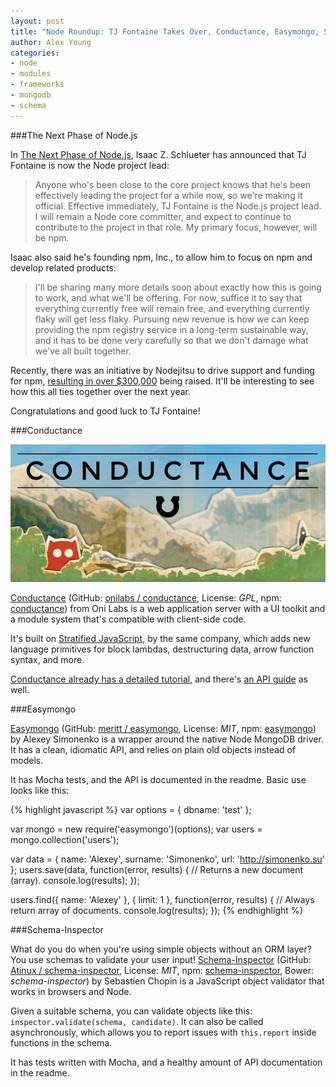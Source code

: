 ```yaml
---
layout: post
title: "Node Roundup: TJ Fontaine Takes Over, Conductance, Easymongo, Schema-Inspector"
author: Alex Young
categories:
- node
- modules
- frameworks
- mongodb
- schema
---
```


###The Next Phase of Node.js

In [The Next Phase of Node.js](http://blog.nodejs.org/2014/01/15/the-next-phase-of-node-js/index.html), Isaac Z. Schlueter has announced that TJ Fontaine is now the Node project lead:

> Anyone who's been close to the core project knows that he's been effectively leading the project for a while now, so we're making it official. Effective immediately, TJ Fontaine is the Node.js project lead. I will remain a Node core committer, and expect to continue to contribute to the project in that role. My primary focus, however, will be npm.

Isaac also said he's founding npm, Inc., to allow him to focus on npm and develop related products:

>  I'll be sharing many more details soon about exactly how this is going to work, and what we'll be offering. For now, suffice it to say that everything currently free will remain free, and everything currently flaky will get less flaky. Pursuing new revenue is how we can keep providing the npm registry service in a long-term sustainable way, and it has to be done very carefully so that we don't damage what we've all built together.

Recently, there was an initiative by Nodejitsu to drive support and funding for npm, [resulting in over $300,000](https://npm.nodejitsu.com/) being raised.  It'll be interesting to see how this all ties together over the next year.

Congratulations and good luck to TJ Fontaine!

###Conductance

![Conductance](/images/posts/conductance.png)

[Conductance](https://conductance.io/) (GitHub: [onilabs / conductance](https://github.com/onilabs/conductance), License: _GPL_, npm: [conductance](https://npmjs.org/package/conductance)) from Oni Labs is a web application server with a UI toolkit and a module system that's compatible with client-side code.

It's built on [Stratified JavaScript](http://onilabs.com/stratifiedjs), by the same company, which adds new language primitives for block lambdas, destructuring data, arrow function syntax, and more.

[Conductance already has a detailed tutorial](https://conductance.io/examples/chat/), and there's [an API guide](https://conductance.io/reference) as well.

###Easymongo

[Easymongo](http://meritt.github.io/easymongo/) (GitHub: [meritt / easymongo](https://github.com/meritt/easymongo), License: _MIT_, npm: [easymongo](https://npmjs.org/package/easymongo)) by Alexey Simonenko is a wrapper around the native Node MongoDB driver.  It has a clean, idiomatic API, and relies on plain old objects instead of models.

It has Mocha tests, and the API is documented in the readme.  Basic use looks like this:

{% highlight javascript %}
var options = {
  dbname: 'test'
};

var mongo = new require('easymongo')(options);
var users = mongo.collection('users');

var data = { name: 'Alexey', surname: 'Simonenko', url: 'http://simonenko.su' };
users.save(data, function(error, results) {
  // Returns a new document (array).
  console.log(results);
});

users.find({ name: 'Alexey' }, { limit: 1 }, function(error, results) {
  // Always return array of documents.
  console.log(results);
});
{% endhighlight %}

###Schema-Inspector

What do you do when you're using simple objects without an ORM layer?  You use schemas to validate your user input!  [Schema-Inspector](http://atinux.github.io/schema-inspector/) (GitHub: [Atinux / schema-inspector](https://github.com/Atinux/schema-inspector), License: _MIT_, npm: [schema-inspector](https://npmjs.org/package/schema-inspector), Bower: _schema-inspector_) by Sebastien Chopin is a JavaScript object validator that works in browsers and Node.

Given a suitable schema, you can validate objects like this: `inspector.validate(schema, candidate)`.  It can also be called asynchronously, which allows you to report issues with `this.report` inside functions in the schema.

It has tests written with Mocha, and a healthy amount of API documentation in the readme.
